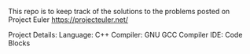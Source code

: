 This repo is to keep track of the solutions to the problems posted on  
Project Euler https://projecteuler.net/

Project Details:
Language: C++
Compiler: GNU GCC Compiler
IDE: Code Blocks